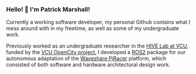 ### Hello! 👋 I'm Patrick Marshall!

Currently a working software developer, my personal Github contains what I mess around with in my freetime, as well as some of my undergraduate work.

Previously worked as an undergraduate researcher in the [HIVE Lab at VCU,](https://rampages.us/thehivelab/) funded by 
the [VCU OpenCity project.](https://ieeexplore.ieee.org/abstract/document/9562813) I developed a 
[ROS2](https://www.openrobotics.org/blog/2020/6/5/ros-2-foxy-fitzroy-release) package for our autonomous adaptation of the 
[Waveshare PiRacer](https://www.waveshare.com/piracer-ai-kit.htm) platform, which consisted of both software and hardware architectural design work.

<!--
**marshallpt/marshallpt** is a ✨ _special_ ✨ repository because its `README.md` (this file) appears on your GitHub profile.

Here are some ideas to get you started:

- 🔭 I’m currently working on ...
- 🌱 I’m currently learning ...
- 👯 I’m looking to collaborate on ...
- 🤔 I’m looking for help with ...
- 💬 Ask me about ...
- 📫 How to reach me: ...
- 😄 Pronouns: ...
- ⚡ Fun fact: ...
-->
